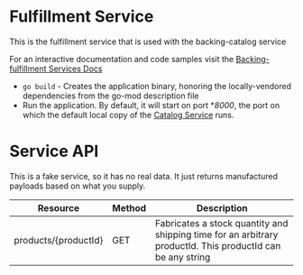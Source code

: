 # Fulfillment Service

This is the fulfillment service that is used with the backing-catalog service

For an interactive documentation and code samples visit the [Backing-fulfillment Services Docs](https://backingfulfillment.docs.apiary.io/#)

- `go build` - Creates the application binary, honoring the locally-vendored dependencies from the go-mod description file
- Run the application. By default, it will start on port \*_8000_, the port on which the default local copy of the [Catalog Service](https://github.com/Sankara98/backing-catalog) runs.

# Service API

This is a fake service, so it has no real data. It just returns manufactured payloads based on what you supply.

| Resource             | Method | Description                                                                                                |
| -------------------- | ------ | ---------------------------------------------------------------------------------------------------------- |
| products/{productId} | GET    | Fabricates a stock quantity and shipping time for an arbitrary productId. This productId can be any string |
